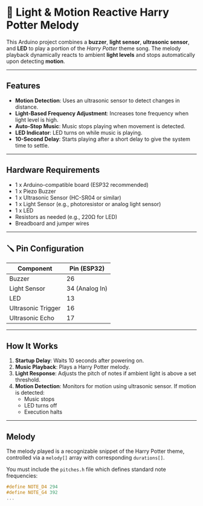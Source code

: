 # 🎵 Light & Motion Reactive Harry Potter Melody

This Arduino project combines a **buzzer**, **light sensor**, **ultrasonic sensor**, and **LED** to play a portion of the *Harry Potter* theme song. The melody playback dynamically reacts to ambient **light levels** and stops automatically upon detecting **motion**.

---

## Features

- **Motion Detection**: Uses an ultrasonic sensor to detect changes in distance.
- **Light-Based Frequency Adjustment**: Increases tone frequency when light level is high.
- **Auto-Stop Music**: Music stops playing when movement is detected.
- **LED Indicator**: LED turns on while music is playing.
- **10-Second Delay**: Starts playing after a short delay to give the system time to settle.

---

## Hardware Requirements

- 1 x Arduino-compatible board (ESP32 recommended)
- 1 x Piezo Buzzer
- 1 x Ultrasonic Sensor (HC-SR04 or similar)
- 1 x Light Sensor (e.g., photoresistor or analog light sensor)
- 1 x LED
- Resistors as needed (e.g., 220Ω for LED)
- Breadboard and jumper wires

---

## 🪛 Pin Configuration

| Component        | Pin (ESP32)     |
|------------------|-----------------|
| Buzzer           | 26              |
| Light Sensor     | 34 (Analog In)  |
| LED              | 13              |
| Ultrasonic Trigger | 16            |
| Ultrasonic Echo  | 17              |

---

##  How It Works

1. **Startup Delay**: Waits 10 seconds after powering on.
2. **Music Playback**: Plays a Harry Potter melody.
3. **Light Response**: Adjusts the pitch of notes if ambient light is above a set threshold.
4. **Motion Detection**: Monitors for motion using ultrasonic sensor. If motion is detected:
   - Music stops
   - LED turns off
   - Execution halts

---

##  Melody

The melody played is a recognizable snippet of the Harry Potter theme, controlled via a `melody[]` array with corresponding `durations[]`.

You must include the `pitches.h` file which defines standard note frequencies:
```cpp
#define NOTE_D4 294
#define NOTE_G4 392
...
